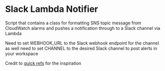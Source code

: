 # Slack Lambda Notifier
Script that contains a class for formatting SNS topic message from CloudWatch alarms and pushes a notification through to a Slack channel via Lambda

Need to set WEBHOOK_URL to the Slack webhook endpoint for the channel as well need to set CHANNEL to the desired Slack channel to post alerts in your workspace

Credit to [quick refs](https://www.youtube.com/watch?v=QgfMCDkVRPA) for the inspiration